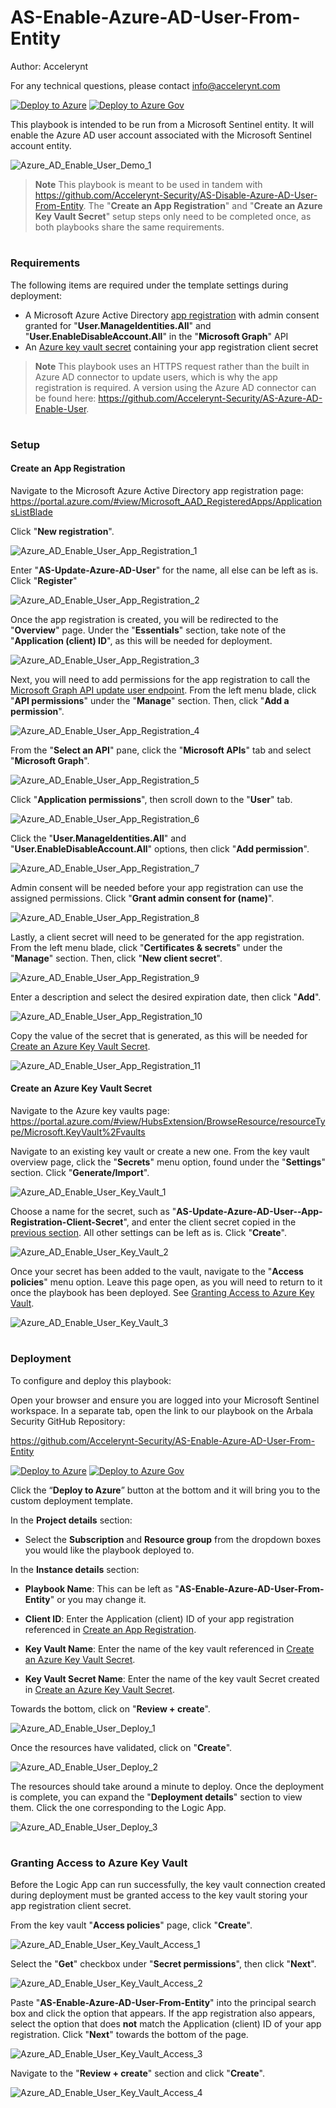 # AS-Enable-Azure-AD-User-From-Entity
Author: Accelerynt

For any technical questions, please contact info@accelerynt.com  

[![Deploy to Azure](https://aka.ms/deploytoazurebutton)](https://portal.azure.com/#create/Microsoft.Template/uri/https%3A%2F%2Fraw.githubusercontent.com%2FAccelerynt-Security%2FAS-Enable-Azure-AD-User-From-Entity%2Fmaster%2Fazuredeploy.json)
[![Deploy to Azure Gov](https://aka.ms/deploytoazuregovbutton)](https://portal.azure.us/#create/Microsoft.Template/uri/https%3A%2F%2Fraw.githubusercontent.com%2FAccelerynt-Security%2FAS-Enable-Azure-AD-User-From-Entity%2Fmaster%2Fazuredeploy.json)    

This playbook is intended to be run from a Microsoft Sentinel entity. It will enable the Azure AD user account associated with the Microsoft Sentinel account entity.

![Azure_AD_Enable_User_Demo_1](Images/Azure_AD_Enable_User_Demo_1.png)

> **Note**
> This playbook is meant to be used in tandem with https://github.com/Accelerynt-Security/AS-Disable-Azure-AD-User-From-Entity. The "**Create an App Registration**" and "**Create an Azure Key Vault Secret**" setup steps only need to be completed once, as both playbooks share the same requirements.


#
### Requirements
                                                                                                                                     
The following items are required under the template settings during deployment: 

* A Microsoft Azure Active Directory [app registration](https://github.com/Accelerynt-Security/AS-Enable-Azure-AD-User-From-Entity#create-an-app-registration) with admin consent granted for "**User.ManageIdentities.All**" and "**User.EnableDisableAccount.All**" in the "**Microsoft Graph**" API
* An [Azure key vault secret](https://github.com/Accelerynt-Security/AS-Enable-Azure-AD-User-From-Entity#create-an-azure-key-vault-secret) containing your app registration client secret

> **Note**
> This playbook uses an HTTPS request rather than the built in Azure AD connector to update users, which is why the app registration is required. A version using the Azure AD connector can be found here: https://github.com/Accelerynt-Security/AS-Azure-AD-Enable-User.


# 
### Setup

#### Create an App Registration

Navigate to the Microsoft Azure Active Directory app registration page: https://portal.azure.com/#view/Microsoft_AAD_RegisteredApps/ApplicationsListBlade

Click "**New registration**".

![Azure_AD_Enable_User_App_Registration_1](Images/Azure_AD_Enable_User_App_Registration_1.png)

Enter "**AS-Update-Azure-AD-User**" for the name, all else can be left as is. Click "**Register**"

![Azure_AD_Enable_User_App_Registration_2](Images/Azure_AD_Enable_User_App_Registration_2.png)

Once the app registration is created, you will be redirected to the "**Overview**" page. Under the "**Essentials**" section, take note of the "**Application (client) ID**", as this will be needed for deployment.

![Azure_AD_Enable_User_App_Registration_3](Images/Azure_AD_Enable_User_App_Registration_3.png)

Next, you will need to add permissions for the app registration to call the [Microsoft Graph API update user endpoint](https://learn.microsoft.com/en-us/graph/api/user-update?view=graph-rest-1.0&tabs=http#permissions). From the left menu blade, click "**API permissions**" under the "**Manage**" section. Then, click "**Add a permission**".

![Azure_AD_Enable_User_App_Registration_4](Images/Azure_AD_Enable_User_App_Registration_4.png)

From the "**Select an API**" pane, click the "**Microsoft APIs**" tab and select "**Microsoft Graph**".

![Azure_AD_Enable_User_App_Registration_5](Images/Azure_AD_Enable_User_App_Registration_5.png)

Click "**Application permissions**", then scroll down to the "**User**" tab.

![Azure_AD_Enable_User_App_Registration_6](Images/Azure_AD_Enable_User_App_Registration_6.png)

Click the "**User.ManageIdentities.All**" and "**User.EnableDisableAccount.All**" options, then click "**Add permission**".

![Azure_AD_Enable_User_App_Registration_7](Images/Azure_AD_Enable_User_App_Registration_7.png)

Admin consent will be needed before your app registration can use the assigned permissions. Click "**Grant admin consent for (name)**".

![Azure_AD_Enable_User_App_Registration_8](Images/Azure_AD_Enable_User_App_Registration_8.png)

Lastly, a client secret will need to be generated for the app registration. From the left menu blade, click "**Certificates & secrets**" under the "**Manage**" section. Then, click "**New client secret**".

![Azure_AD_Enable_User_App_Registration_9](Images/Azure_AD_Enable_User_App_Registration_9.png)

Enter a description and select the desired expiration date, then click "**Add**".

![Azure_AD_Enable_User_App_Registration_10](Images/Azure_AD_Enable_User_App_Registration_10.png)

Copy the value of the secret that is generated, as this will be needed for [Create an Azure Key Vault Secret](https://github.com/Accelerynt-Security/AS-Disable-Azure-AD-User-From-Entity#create-an-azure-key-vault-secret).

![Azure_AD_Enable_User_App_Registration_11](Images/Azure_AD_Enable_User_App_Registration_11.png)


#### Create an Azure Key Vault Secret

Navigate to the Azure key vaults page: https://portal.azure.com/#view/HubsExtension/BrowseResource/resourceType/Microsoft.KeyVault%2Fvaults

Navigate to an existing key vault or create a new one. From the key vault overview page, click the "**Secrets**" menu option, found under the "**Settings**" section. Click "**Generate/Import**".

![Azure_AD_Enable_User_Key_Vault_1](Images/Azure_AD_Enable_User_Key_Vault_1.png)

Choose a name for the secret, such as "**AS-Update-Azure-AD-User--App-Registration-Client-Secret**", and enter the client secret copied in the [previous section](https://github.com/Accelerynt-Security/AS-Enable-Azure-AD-User-From-Entity#create-an-app-registration). All other settings can be left as is. Click "**Create**". 

![Azure_AD_Enable_User_Key_Vault_2](Images/Azure_AD_Enable_User_Key_Vault_2.png)

Once your secret has been added to the vault, navigate to the "**Access policies**" menu option. Leave this page open, as you will need to return to it once the playbook has been deployed. See [Granting Access to Azure Key Vault](https://github.com/Accelerynt-Security/AS-Enable-Azure-AD-User-From-Entity#granting-access-to-azure-key-vault).

![Azure_AD_Enable_User_Key_Vault_3](Images/Azure_AD_Enable_User_Key_Vault_3.png)


#
### Deployment

To configure and deploy this playbook:

Open your browser and ensure you are logged into your Microsoft Sentinel workspace. In a separate tab, open the link to our playbook on the Arbala Security GitHub Repository:

https://github.com/Accelerynt-Security/AS-Enable-Azure-AD-User-From-Entity

[![Deploy to Azure](https://aka.ms/deploytoazurebutton)](https://portal.azure.com/#create/Microsoft.Template/uri/https%3A%2F%2Fraw.githubusercontent.com%2FAccelerynt-Security%2FAS-Enable-Azure-AD-User-From-Entity%2Fmaster%2Fazuredeploy.json)
[![Deploy to Azure Gov](https://aka.ms/deploytoazuregovbutton)](https://portal.azure.us/#create/Microsoft.Template/uri/https%3A%2F%2Fraw.githubusercontent.com%2FAccelerynt-Security%2FAS-Enable-Azure-AD-User-From-Entity%2Fmaster%2Fazuredeploy.json)

Click the “**Deploy to Azure**” button at the bottom and it will bring you to the custom deployment template.

In the **Project details** section:

* Select the **Subscription** and **Resource group** from the dropdown boxes you would like the playbook deployed to.  

In the **Instance details** section:  
                                                  
* **Playbook Name**: This can be left as "**AS-Enable-Azure-AD-User-From-Entity**" or you may change it.

* **Client ID**: Enter the Application (client) ID of your app registration referenced in [Create an App Registration](https://github.com/Accelerynt-Security/AS-Enable-Azure-AD-User-From-Entity#create-an-app-registration).

* **Key Vault Name**: Enter the name of the key vault referenced in [Create an Azure Key Vault Secret](https://github.com/Accelerynt-Security/AS-Enable-Azure-AD-User-From-Entity#create-an-azure-key-vault-secret).

* **Key Vault Secret Name**: Enter the name of the key vault Secret created in [Create an Azure Key Vault Secret](https://github.com/Accelerynt-Security/AS-Enable-Azure-AD-User-From-Entity#create-an-azure-key-vault-secret).


Towards the bottom, click on "**Review + create**". 

![Azure_AD_Enable_User_Deploy_1](Images/Azure_AD_Enable_User_Deploy_1.png)

Once the resources have validated, click on "**Create**".

![Azure_AD_Enable_User_Deploy_2](Images/Azure_AD_Enable_User_Deploy_2.png)

The resources should take around a minute to deploy. Once the deployment is complete, you can expand the "**Deployment details**" section to view them.
Click the one corresponding to the Logic App.

![Azure_AD_Enable_User_Deploy_3](Images/Azure_AD_Enable_User_Deploy_3.png)


#
### Granting Access to Azure Key Vault

Before the Logic App can run successfully, the key vault connection created during deployment must be granted access to the key vault storing your app registration client secret.

From the key vault "**Access policies**" page, click "**Create**".

![Azure_AD_Enable_User_Key_Vault_Access_1](Images/Azure_AD_Enable_User_Key_Vault_Access_1.png)

Select the "**Get**" checkbox under "**Secret permissions**", then click "**Next**".

![Azure_AD_Enable_User_Key_Vault_Access_2](Images/Azure_AD_Enable_User_Key_Vault_Access_2.png)

Paste "**AS-Enable-Azure-AD-User-From-Entity**" into the principal search box and click the option that appears. If the app registration also appears, select the option that does **not** match the Application (client) ID of your app registration. Click "**Next**" towards the bottom of the page.

![Azure_AD_Enable_User_Key_Vault_Access_3](Images/Azure_AD_Enable_User_Key_Vault_Access_3.png)

Navigate to the "**Review + create**" section and click "**Create**".

![Azure_AD_Enable_User_Key_Vault_Access_4](Images/Azure_AD_Enable_User_Key_Vault_Access_4.png)
